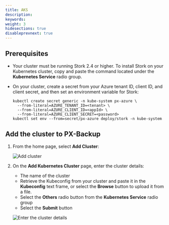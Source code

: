 ```yaml
---
title: AKS
description:
keywords:
weight: 3
hidesections: true
disableprevnext: true
---
```


## Prerequisites

* Your cluster must be running Stork 2.4 or higher. To install Stork on your Kubernetes cluster, copy and paste the command located under the **Kubernetes Service** radio group.

* On your cluster, create a secret from your Azure tenant ID, client ID, and client secret, and then set an environment variable for Stork:

    ```text
    kubectl create secret generic -n kube-system px-azure \
      --from-literal=AZURE_TENANT_ID=<tenant> \
      --from-literal=AZURE_CLIENT_ID=<appId> \
      --from-literal=AZURE_CLIENT_SECRET=<password>
    kubectl set env --from=secret/px-azure deploy/stork -n kube-system
    ```

## Add the cluster to PX-Backup

1. From the home page, select **Add Cluster**:

    ![Add cluster](/img/add-cluster.png)

2. On the **Add Kubernetes Cluster** page, enter the cluster details:
    * The name of the cluster
    * Retrieve the Kubeconfig from your cluster and paste it in the **Kubeconfig** text frame, or select the **Browse** button to upload it from a file.
    * Select the **Others** radio button from the **Kubernetes Service** radio group
    * Select the **Submit** button

    ![Enter the cluster details](/img/enter-aks-cluster-details.png)


